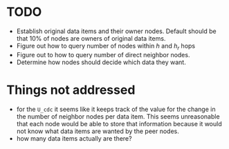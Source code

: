 # TODO

  - Establish original data items and their owner nodes.
    Default should be that 10% of nodes are owners of original data items.
  - Figure out how to query number of nodes within $h$ and $h_r$ hops
  - Figure out to how to query number of direct neighbor nodes.
  - Determine how nodes should decide which data they want.



# Things not addressed

- for the `U_cdc` it seems like it keeps track of the value for the change in the
  number of neighbor nodes per data item. This seems unreasonable that each node 
  would be able to store that information because it would not know what data items
  are wanted by the peer nodes. 
- how many data items actually are there?
